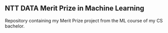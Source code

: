 ## NTT DATA Merit Prize in Machine Learning
Repository containing my Merit Prize project from the ML course of my CS bachelor.
